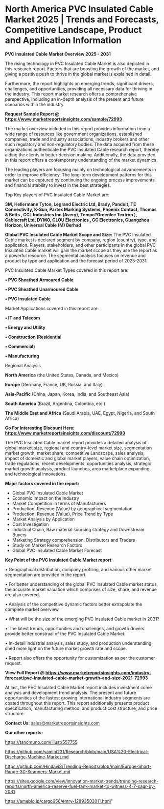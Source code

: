 # North America PVC Insulated Cable Market 2025 | Trends and Forecasts, Competitive Landscape, Product and Application Information

<Strong> PVC Insulated Cable Market Overview 2025 - 2031</strong>

The rising technology in PVC Insulated Cable Market is also depicted in this research report. Factors that are boosting the growth of the market, and giving a positive push to thrive in the global market is explained in detail.

Furthermore, the report highlights on emerging trends, significant drivers, challenges, and opportunities, providing all necessary data for thriving in the industry. This report market research offers a comprehensive perspective, including an in-depth analysis of the present and future scenarios within the industry.

<strong>Request Sample Report @ <a href=https://www.marketreportsinsights.com/sample/72993>https://www.marketreportsinsights.com/sample/72993</a></strong>

The market overview included in this report provides information from a wide range of resources like government organizations, established companies, trade and industry associations, industry brokers and other such regulatory and non-regulatory bodies. The data acquired from these organizations authenticate the PVC Insulated Cable research report, thereby aiding the clients in better decision making. Additionally, the data provided in this report offers a contemporary understanding of the market dynamics.

The leading players are focusing mainly on technological advancements in order to improve efficiency. The long-term development patterns for this market can be captured by continuing the ongoing process improvements and financial stability to invest in the best strategies.

Top Key players of PVC Insulated Cable Market are:

<strong>3M, Hellermann Tyton, Legrand Electric Ltd, Brady, Panduit, TE Connectivity, K-Sun, Partex Marking Systems, Phoenix Contact, Thomas & Betts , CCL Industries Inc (Avery), Tempo?Greenlee Textron ), Cablecraft Ltd, DYMO, CLOU Electronics , GC Electronics, Guangzhou Horizon, Universal Cable (M) Berhad</strong>

<strong><b>Global PVC Insulated Cable Market Scope and Size:</b></strong>
The PVC Insulated Cable market is declared segment by company, region (country), type, and application. Players, stakeholders, and other participants in the global PVC Insulated Cable market will gain the market scope as they use the report as a powerful resource. The segmental analysis focuses on revenue and product by type and application and the forecast period of 2025-2031.

PVC Insulated Cable Market Types covered in this report are:

<strong>• PVC Sheathed Armoured Cable

• PVC Sheathed Unarmoured Cable

• PVC Insulated Cable</strong>

Market Applications covered in this report are:

<strong>• IT and Telecom

• Energy and Utility

• Construction (Residential

• Commercial)

• Manufacturing</strong> 

Regional Analysis

<strong>North America</strong> (the United States, Canada, and Mexico)

<strong>Europe</strong> (Germany, France, UK, Russia, and Italy)

<strong>Asia-Pacific</strong> (China, Japan, Korea, India, and Southeast Asia)

<strong>South America</strong> (Brazil, Argentina, Colombia, etc.)

<strong>The Middle East and Africa</strong> (Saudi Arabia, UAE, Egypt, Nigeria, and South Africa)

<strong>Go For Interesting Discount Here: <a href=https://www.marketreportsinsights.com/discount/72993>https://www.marketreportsinsights.com/discount/72993</a></strong>

The PVC Insulated Cable market report provides a detailed analysis of global market size, regional and country-level market size, segmentation market growth, market share, competitive Landscape, sales analysis, impact of domestic and global market players, value chain optimization, trade regulations, recent developments, opportunities analysis, strategic market growth analysis, product launches, area marketplace expanding, and technological innovations.

<strong><b>Major factors covered in the report:</b></strong>
<ul>
  <li>Global PVC Insulated Cable Market </li>
  <li>Economic Impact on the Industry</li>
  <li>Market Competition in terms of Manufacturers</li>
  <li>Production, Revenue (Value) by geographical segmentation</li>
  <li>Production, Revenue (Value), Price Trend by Type</li>
  <li>Market Analysis by Application</li>
  <li>Cost Investigation</li>
  <li>Industrial Chain, Raw material sourcing strategy and Downstream Buyers</li>
  <li>Marketing Strategy comprehension, Distributors and Traders</li>
  <li>Study on Market Research Factors</li>
  <li>Global PVC Insulated Cable Market Forecast</li>
</ul>

<strong><b>Key Point of the PVC Insulated Cable Market report:</b></strong>

• Geographical distribution, company profiling, and various other market segmentation are provided in the report.

• For better understanding of the global PVC Insulated Cable market status, the accurate market valuation which comprises of size, share, and revenue are also covered.

• Analysis of the competitive dynamic factors better extrapolate the complete market overview

• What will be the size of the emerging PVC Insulated Cable market in 2031?

• The latest trends, opportunities and challenges, and growth drivers provide better construal of the PVC Insulated Cable Market.

• In-detail industrial analysis, sales study, and production understanding shed more light on the future market growth rate and scope.

• Report also offers the opportunity for customization as per the customer request.

<strong><b>View Full Report @ <a href=https://www.marketreportsinsights.com/industry-forecast/pvc-insulated-cable-market-growth-and-size-2021-72993>https://www.marketreportsinsights.com/industry-forecast/pvc-insulated-cable-market-growth-and-size-2021-72993</a></b></strong>


At last, the PVC Insulated Cable Market report includes investment come analysis and development trend analysis. The present and future opportunities of the fastest growing international industry segments are coated throughout this report. This report additionally presents product specification, manufacturing method, and product cost structure, and price structure.

<strong>Contact Us:</strong>
sales@marketreportsinsights.com

<strong>Our other reports:</strong>

<a href=https://tanomuno.com/illust/557755>https://tanomuno.com/illust/557755</a>

<a href=https://github.com/yamini231/Research/blob/main/USA%20-Electrical-Discharge-Machine-Market.md>https://github.com/yamini231/Research/blob/main/USA%20-Electrical-Discharge-Machine-Market.md</a>

<a href=https://github.com/Hindavi8/Trending-Reports/blob/main/Europe-Short-Range-3D-Scanners-Market.md>https://github.com/Hindavi8/Trending-Reports/blob/main/Europe-Short-Range-3D-Scanners-Market.md</a>

<a href=https://sites.google.com/view/innovation-market-trends/trending-research-reports/north-america-reserve-fuel-tank-market-to-witness-4-7-cagr-by-2031>https://sites.google.com/view/innovation-market-trends/trending-research-reports/north-america-reserve-fuel-tank-market-to-witness-4-7-cagr-by-2031</a>

<a href=https://ameblo.jp/cargo656/entry-12893503011.html>https://ameblo.jp/cargo656/entry-12893503011.html</a>"
